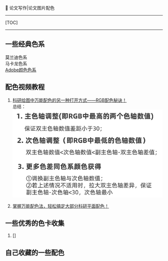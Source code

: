 👏 论文写作|论文图片配色

---
[TOC]

---
## 一些经典色系
莫兰迪色系  
马卡龙色系  
[Adobe颜色色系](https://color.adobe.com/zh/create/color-wheel)  

## 配色视频教程
1. [科研绘图中万能配色的另一种打开方式——RGB配色秘诀！](https://www.bilibili.com/video/BV1ym4y167cj/?spm_id_from=333.337.search-card.all.click&vd_source=c52e6f988413f0981a90ea2ff2346ce3)  
总结：  
![](论文写作论文图片配色/论文写作论文图片配色_2023-06-01-11-59-11.png)

2. [掌握万能配色法，轻松搞定大部分科研平面配色！](https://www.bilibili.com/video/BV1Fx4y1w7yh/?spm_id_from=333.337.search-card.all.click&vd_source=c52e6f988413f0981a90ea2ff2346ce3)  

## 一些优秀的色卡收集
1. []

## 自己收藏的一些配色
